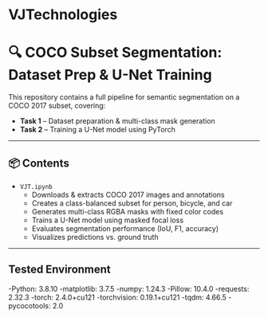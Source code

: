 # VJTechnologies
# 🔍 COCO Subset Segmentation: Dataset Prep & U-Net Training

This repository contains a full pipeline for semantic segmentation on a COCO 2017 subset, covering:

- **Task 1** – Dataset preparation & multi-class mask generation  
- **Task 2** – Training a U-Net model using PyTorch

---

## 📦 Contents

- `VJT.ipynb`  
  - Downloads & extracts COCO 2017 images and annotations  
  - Creates a class-balanced subset for person, bicycle, and car  
  - Generates multi-class RGBA masks with fixed color codes  
  - Trains a U-Net model using masked focal loss  
  - Evaluates segmentation performance (IoU, F1, accuracy)  
  - Visualizes predictions vs. ground truth

---

## Tested Environment

-Python: 3.8.10
-matplotlib: 3.7.5
-numpy: 1.24.3
-Pillow: 10.4.0
-requests: 2.32.3
-torch: 2.4.0+cu121
-torchvision: 0.19.1+cu121
-tqdm: 4.66.5
-pycocotools: 2.0



